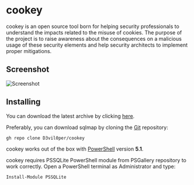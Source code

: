 # cookey
 cookey is an open source tool born for helping security professionals to understand the impacts related to the misuse of cookies. The purpose of the project is to raise awareness about the consequences on a malicious usage of these security elements and help security architects to implement proper mitigations.

Screenshot
--
![Screenshot](https://github.com/D3vil0per/cookey/blob/main/images/screenshot.png)

Installing
--
You can download the latest archive by clicking [here](https://github.com/D3vil0per/cookey/archive/refs/heads/main.zip).

Preferably, you can download sqlmap by cloning the [Git](https://github.com/sqlmapproject/sqlmap) repository:

    gh repo clone D3vil0per/cookey

cookey works out of the box with [PowerShell](https://docs.microsoft.com/en-us/powershell/) version **5.1**.

cookey requires PSSQLite PowerShell module from PSGallery repository to work correctly.
Open a PowerShell terminal as Administrator and type:

```powershell
Install-Module PSSQLite
```

